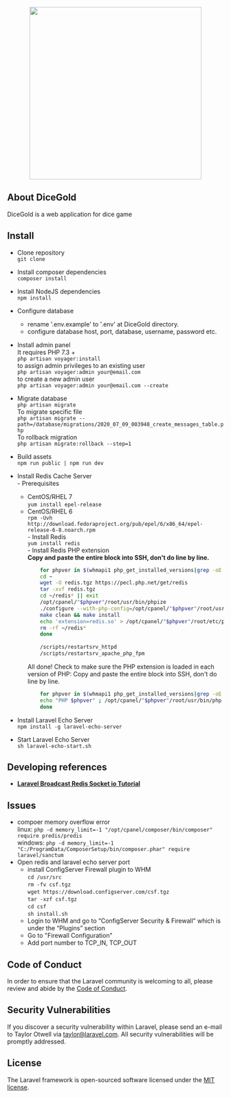 <p align="center"><img src="https://dicegold.com/images/logo.png" width="400"></p>

## About DiceGold

DiceGold is a web application for dice game

## Install

- Clone repository <br>
    `git clone`
- Install composer dependencies <br>
    `composer install`
- Install NodeJS dependencies <br>
    `npm install`
- Configure database
    - rename '.env.example' to '.env' at DiceGold directory.
    - configure database host, port, database, username, password etc.
- Install admin panel <br>
    It requires PHP 7.3 + <br>
    `php artisan voyager:install` <br>
    to assign admin privileges to an existing user <br>
    `php artisan voyager:admin your@email.com` <br>
    to create a new admin user <br>
    `php artisan voyager:admin your@email.com --create`
- Migrate database <br>
    `php artisan migrate` <br>
    To migrate specific file <br>
    `php artisan migrate --path=/database/migrations/2020_07_09_003948_create_messages_table.php` <br>
    To rollback migration <br>
    `php artisan migrate:rollback --step=1`
- Build assets <br>
    `npm run public | npm run dev`
- Install Redis Cache Server <br>
    \- Prerequisites
    - CentOS/RHEL 7 <br>
    `yum install epel-release`    
    - CentOS/RHEL 6 <br>
    `rpm -Uvh http://download.fedoraproject.org/pub/epel/6/x86_64/epel-release-6-8.noarch.rpm`<br>
    \- Install Redis <br>
    `yum install redis` <br>
    \- Install Redis PHP extension <br>
         **Copy and paste the entire block into SSH, don't do line by line.**
         ```bash
             for phpver in $(whmapi1 php_get_installed_versions|grep -oE '\bea-php.*') ; do
             cd ~
             wget -O redis.tgz https://pecl.php.net/get/redis
             tar -xvf redis.tgz
             cd ~/redis* || exit
             /opt/cpanel/"$phpver"/root/usr/bin/phpize
             ./configure --with-php-config=/opt/cpanel/"$phpver"/root/usr/bin/php-config
             make clean && make install
             echo 'extension=redis.so' > /opt/cpanel/"$phpver"/root/etc/php.d/redis.ini
             rm -rf ~/redis*
             done
             
             /scripts/restartsrv_httpd
             /scripts/restartsrv_apache_php_fpm
         ```
        All done! Check to make sure the PHP extension is loaded in each version of PHP:
        Copy and paste the entire block into SSH, don't do line by line.
        ```bash
            for phpver in $(whmapi1 php_get_installed_versions|grep -oE '\bea-php.*') ; do
            echo "PHP $phpver" ; /opt/cpanel/"$phpver"/root/usr/bin/php -i |grep "Redis Support"
            done
        ```
     
- Install Laravel Echo Server <br>
    `npm install -g laravel-echo-server`
- Start Laravel Echo Server <br>
    `sh laravel-echo-start.sh`

## Developing references

- **[Laravel Broadcast Redis Socket io Tutorial](https://www.itsolutionstuff.com/post/laravel-broadcast-redis-socket-io-tutorial-example.html)**


## Issues
- compoer memory overflow error <br>
linux: `php -d memory_limit=-1 "/opt/cpanel/composer/bin/composer" require predis/predis` <br>
windows: `php -d memory_limit=-1 "C:/ProgramData/ComposerSetup/bin/composer.phar" require laravel/sanctum`
- Open redis and laravel echo server port
  - install ConfigServer Firewall plugin to WHM <br>
     `cd /usr/src`<br>
     `rm -fv csf.tgz` <br>
     `wget https://download.configserver.com/csf.tgz` <br>
     `tar -xzf csf.tgz` <br>
     `cd csf` <br>
     `sh install.sh` <br>
  - Login to WHM and go to “ConfigServer Security & Firewall” which is under the “Plugins” section
  - Go to "Firewall Configuration"
  - Add port number to TCP_IN, TCP_OUT

## Code of Conduct

In order to ensure that the Laravel community is welcoming to all, please review and abide by the [Code of Conduct](https://laravel.com/docs/contributions#code-of-conduct).

## Security Vulnerabilities

If you discover a security vulnerability within Laravel, please send an e-mail to Taylor Otwell via [taylor@laravel.com](mailto:taylor@laravel.com). All security vulnerabilities will be promptly addressed.

## License

The Laravel framework is open-sourced software licensed under the [MIT license](https://opensource.org/licenses/MIT).
